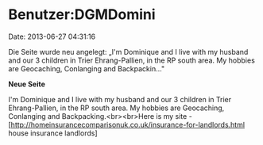 Benutzer:DGMDomini
==================

Date: 2013-06-27 04:31:16

Die Seite wurde neu angelegt: „I\'m Dominique and I live with my husband
and our 3 children in Trier Ehrang-Pallien, in the RP south area. My
hobbies are Geocaching, Conlanging and Backpackin..."

**Neue Seite**

<div>

I\'m Dominique and I live with my husband and our 3 children in Trier
Ehrang-Pallien, in the RP south area. My hobbies are Geocaching,
Conlanging and Backpacking.\<br\>\<br\>Here is my site -
\[http://homeinsurancecomparisonuk.co.uk/insurance-for-landlords.html
house insurance landlords\]

</div>

